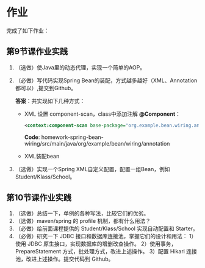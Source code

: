 # 作业

完成了如下作业：

## 第9节课作业实践

1. （选做）使Java里的动态代理，实现一个简单的AOP。

2. （必做）写代码实现Spring Bean的装配，方式越多越好（XML、Annotation都可以）,提交到Github。

    **答案**：共实现如下几种方式：

    - XML 设置 component-scan，class中添加注解 **@Component**：

        ```xml
        <context:component-scan base-package="org.example.bean.wiring.annotation"/>
        ```

        **Code**:  homework-spring-bean-wiring/src/main/java/org/example/bean/wiring/annotation

        

    - XML装配bean

    

3. （选做）实现一个Spring XML自定义配置，配置一组Bean，例如Student/Klass/School。



## 第10节课作业实践

1. （选做）总结一下，单例的各种写法，比较它们的优劣。
2. （选做）maven/spring 的 profile 机制，都有什么用法？
3. （必做）给前面课程提供的 Student/Klass/School 实现自动配置和 Starter。
4. （必做）研究一下 JDBC 接口和数据库连接池，掌握它们的设计和用法：
    1）使用 JDBC 原生接口，实现数据库的增删改查操作。
    2）使用事务，PrepareStatement 方式，批处理方式，改进上述操作。
    3）配置 Hikari 连接池，改进上述操作。提交代码到 Github。